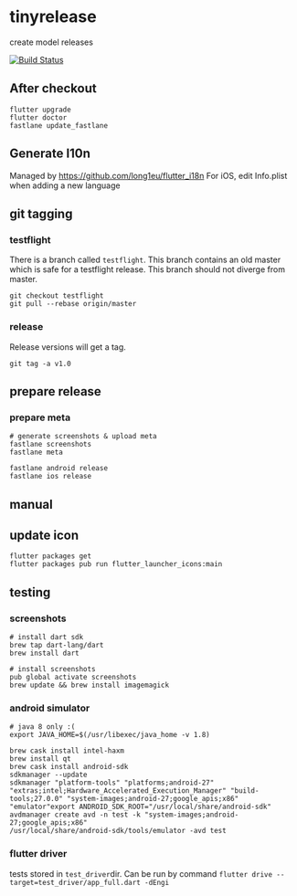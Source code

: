 # tinyrelease

create model releases

[![Build Status](https://drone.korzikowski.de/api/badges/ykorzikowski/paperflavor/status.svg)](https://drone.korzikowski.de/ykorzikowski/paperflavor)

## After checkout
```
flutter upgrade
flutter doctor
fastlane update_fastlane 
```

## Generate l10n
Managed by https://github.com/long1eu/flutter_i18n
For iOS, edit Info.plist when adding a new language

## git tagging
### testflight
There is a branch called `testflight`. This branch contains an old master which is safe for a testflight release. 
This branch should not diverge from master. 
```
git checkout testflight
git pull --rebase origin/master
```

### release
Release versions will get a tag. 
```
git tag -a v1.0
```

## prepare release

### prepare meta
```
# generate screenshots & upload meta
fastlane screenshots
fastlane meta

fastlane android release
fastlane ios release
```

## manual

## update icon
```
flutter packages get
flutter packages pub run flutter_launcher_icons:main
```

## testing
### screenshots
```
# install dart sdk
brew tap dart-lang/dart
brew install dart

# install screenshots
pub global activate screenshots
brew update && brew install imagemagick

```

### android simulator
```
# java 8 only :(
export JAVA_HOME=$(/usr/libexec/java_home -v 1.8) 

brew cask install intel-haxm
brew install qt
brew cask install android-sdk
sdkmanager --update
sdkmanager "platform-tools" "platforms;android-27" "extras;intel;Hardware_Accelerated_Execution_Manager" "build-tools;27.0.0" "system-images;android-27;google_apis;x86" "emulator"export ANDROID_SDK_ROOT="/usr/local/share/android-sdk"
avdmanager create avd -n test -k "system-images;android-27;google_apis;x86"
/usr/local/share/android-sdk/tools/emulator -avd test

```

### flutter driver
tests stored in `test_driver`dir. Can be run by command `flutter drive --target=test_driver/app_full.dart -dEngi`

